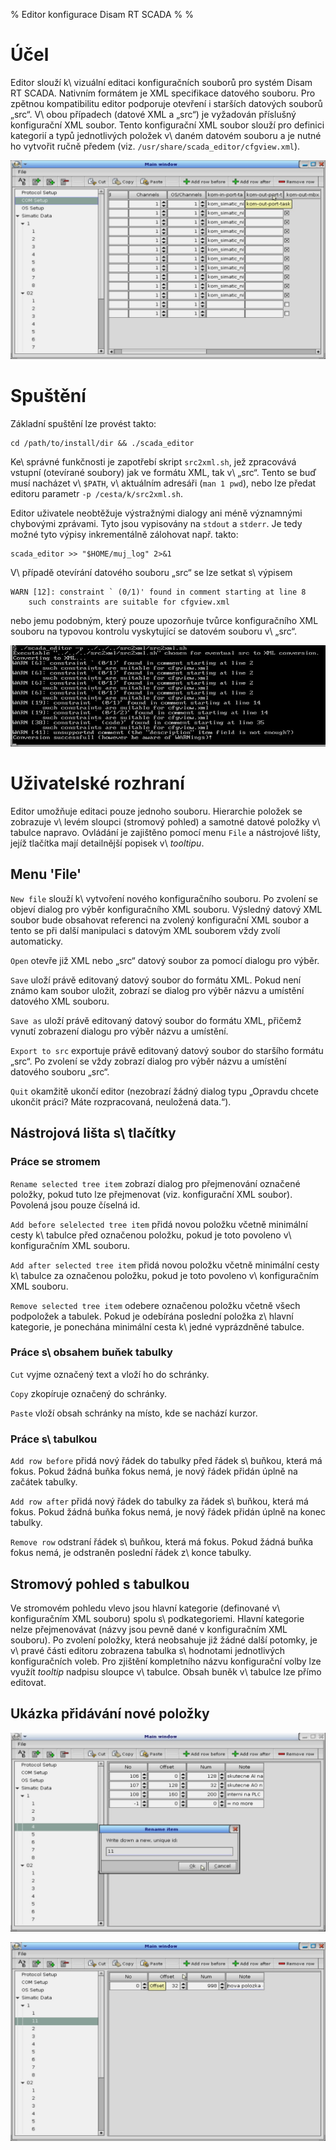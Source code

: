 % Editor konfigurace Disam RT SCADA
%
%

Účel
====

Editor slouží k\ vizuální editaci konfiguračních souborů pro systém Disam RT SCADA. Nativním formátem je XML specifikace datového souboru. Pro zpětnou kompatibilitu editor podporuje otevření i starších datových souborů „src“. V\ obou případech (datové XML a „src“) je vyžadován příslušný konfigurační XML soubor. Tento konfigurační XML soubor slouží pro definici kategorií a typů jednotlivých položek v\ daném datovém souboru a je nutné ho vytvořit ručně předem (viz. `/usr/share/scada_editor/cfgview.xml`).

![Hlavní okno po otevření „src“ souboru](img/2013-12-11-154903_1680x1050+0+0_imlib2_grab-s.jpg)

Spuštění
========

Základní spuštění lze provést takto:

    cd /path/to/install/dir && ./scada_editor

Ke\ správné funkčnosti je zapotřebí skript `src2xml.sh`, jež zpracovává vstupní (otevírané soubory) jak ve formátu XML, tak v\ „src“. Tento se buď musí nacházet v\ `$PATH`, v\ aktuálním adresáři (`man 1 pwd`), nebo lze předat editoru parametr `-p /cesta/k/src2xml.sh`.

Editor uživatele neobtěžuje výstražnými dialogy ani méně významnými chybovými zprávami. Tyto jsou vypisovány na `stdout` a `stderr`. Je tedy možné tyto výpisy inkrementálně zálohovat např. takto:

    scada_editor >> "$HOME/muj_log" 2>&1

V\ případě otevírání datového souboru „src“ se lze setkat s\ výpisem

    WARN [12]: constraint ` (0/1)' found in comment starting at line 8
        such constraints are suitable for cfgview.xml

nebo jemu podobným, který pouze upozorňuje tvůrce konfiguračního XML souboru na typovou kontrolu vyskytující se datovém souboru v\ „src“.

![Výstup editoru na stdout/stderr](img/2013-12-11-154833_1680x1050+0+0_imlib2_grab-s.jpg)

Uživatelské rozhraní
====================

Editor umožňuje editaci pouze jednoho souboru. Hierarchie položek se zobrazuje v\ levém sloupci (stromový pohled) a samotné datové položky v\ tabulce napravo. Ovládání je zajištěno pomocí menu `File` a nástrojové lišty, jejíž tlačítka mají detailnější popisek v\ *tooltipu*.

Menu 'File'
-----------

`New file` slouží k\ vytvoření nového konfiguračního souboru. Po zvolení se objeví dialog pro výběr konfiguračního XML souboru. Výsledný datový XML soubor bude obsahovat referenci na zvolený konfigurační XML soubor a tento se při další manipulaci s datovým XML souborem vždy zvolí automaticky.

`Open` otevře již XML nebo „src“ datový soubor za pomocí dialogu pro výběr.

`Save` uloží právě editovaný datový soubor do formátu XML. Pokud není známo kam soubor uložit, zobrazí se dialog pro výběr názvu a umístění datového XML souboru.

`Save as` uloží právě editovaný datový soubor do formátu XML, přičemž vynutí zobrazení dialogu pro výběr názvu a umístění.

`Export to src` exportuje právě editovaný datový soubor do staršího formátu „src“. Po zvolení se vždy zobrazí dialog pro výběr názvu a umístění datového souboru „src“.

`Quit` okamžitě ukončí editor (nezobrazí žádný dialog typu „Opravdu chcete ukončit práci? Máte rozpracovaná, neuložená data.“).

Nástrojová lišta s\ tlačítky
----------------------------

### Práce se stromem

`Rename selected tree item` zobrazí dialog pro přejmenování označené položky, pokud tuto lze přejmenovat (viz. konfigurační XML soubor). Povolená jsou pouze číselná id.

`Add before selelected tree item` přidá novou položku včetně minimální cesty k\ tabulce před označenou položku, pokud je toto povoleno v\ konfiguračním XML souboru.

`Add after selected tree item` přidá novou položku včetně minimální cesty k\ tabulce za označenou položku, pokud je toto povoleno v\ konfiguračním XML souboru.

`Remove selected tree item` odebere označenou položku včetně všech podpoložek a tabulek. Pokud je odebírána poslední položka z\ hlavní kategorie, je ponechána minimální cesta k\ jedné vyprázdněné tabulce.

### Práce s\ obsahem buňek tabulky

`Cut` vyjme označený text a vloží ho do schránky.

`Copy` zkopíruje označený do schránky.

`Paste` vloží obsah schránky na místo, kde se nachází kurzor.

### Práce s\ tabulkou

`Add row before` přidá nový řádek do tabulky před řádek s\ buňkou, která má fokus. Pokud žádná buňka fokus nemá, je nový řádek přidán úplně na začátek tabulky.

`Add row after` přidá nový řádek do tabulky za řádek s\ buňkou, která má fokus. Pokud žádná buňka fokus nemá, je nový řádek přidán úplně na konec tabulky.

`Remove row` odstraní řádek s\ buňkou, která má fokus. Pokud žádná buňka fokus nemá, je odstraněn poslední řádek z\ konce tabulky.

Stromový pohled s tabulkou
--------------------------

Ve stromovém pohledu vlevo jsou hlavní kategorie (definované v\ konfiguračním XML souboru) spolu s\ podkategoriemi. Hlavní kategorie nelze přejmenovávat (názvy jsou pevně dané v konfiguračním XML souboru). Po zvolení položky, která neobsahuje již žádné další potomky, je v\ pravé části editoru zobrazena tabulka s\ hodnotami jednotlivých konfiguračních voleb. Pro zjištění kompletního názvu konfigurační volby lze využít *tooltip* nadpisu sloupce v\ tabulce. Obsah buněk v\ tabulce lze přímo editovat.

Ukázka přidávání nové položky
-----------------------------

![Přidávání nové položky](img/2013-12-11-155037_1680x1050+0+0_imlib2_grab-s.jpg)

![Po přidání nové položky a nového řádku](img/2013-12-11-155228_1680x1050+0+0_imlib2_grab-s.jpg)
